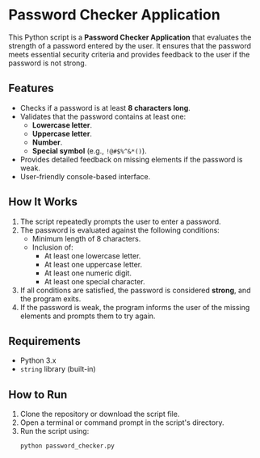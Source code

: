 # Password Checker Application

This Python script is a **Password Checker Application** that evaluates the strength of a password entered by the user. It ensures that the password meets essential security criteria and provides feedback to the user if the password is not strong.

## Features
- Checks if a password is at least **8 characters long**.
- Validates that the password contains at least one:
  - **Lowercase letter**.
  - **Uppercase letter**.
  - **Number**.
  - **Special symbol** (e.g., `!@#$%^&*()`).
- Provides detailed feedback on missing elements if the password is weak.
- User-friendly console-based interface.

## How It Works
1. The script repeatedly prompts the user to enter a password.
2. The password is evaluated against the following conditions:
   - Minimum length of 8 characters.
   - Inclusion of:
     - At least one lowercase letter.
     - At least one uppercase letter.
     - At least one numeric digit.
     - At least one special character.
3. If all conditions are satisfied, the password is considered **strong**, and the program exits.
4. If the password is weak, the program informs the user of the missing elements and prompts them to try again.

## Requirements
- Python 3.x
- `string` library (built-in)

## How to Run
1. Clone the repository or download the script file.
2. Open a terminal or command prompt in the script's directory.
3. Run the script using:
   ```bash
   python password_checker.py
